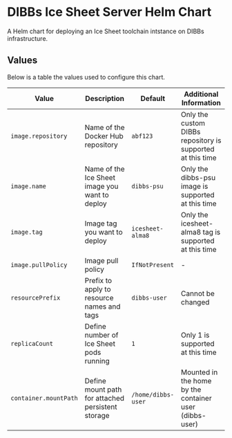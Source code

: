 # DIBBs Ice Sheet Server Helm Chart
A Helm chart for deploying an Ice Sheet toolchain intstance on DIBBs infrastructure.

## Values
Below is a table the values used to configure this chart.

| Value | Description | Default | Additional Information |
| ----- | ----------- | ------- | ---------------------- |
| `image.repository` | Name of the Docker Hub repository | `abf123` | Only the custom DIBBs repository is supported at this time |
| `image.name` | Name of the Ice Sheet image you want to deploy | `dibbs-psu` | Only the dibbs-psu image is supported at this time |
| `image.tag` | Image tag you want to deploy | `icesheet-alma8` | Only the icesheet-alma8 tag is supported at this time |
| `image.pullPolicy` | Image pull policy | `IfNotPresent` | - |
| `resourcePrefix` | Prefix to apply to resource names and tags | `dibbs-user` | Cannot be changed |
| `replicaCount` | Define number of Ice Sheet pods running | `1` | Only 1 is supported at this time |
| `container.mountPath` | Define mount path for attached persistent storage | `/home/dibbs-user` | Mounted in the home by the container user (dibbs-user) |
